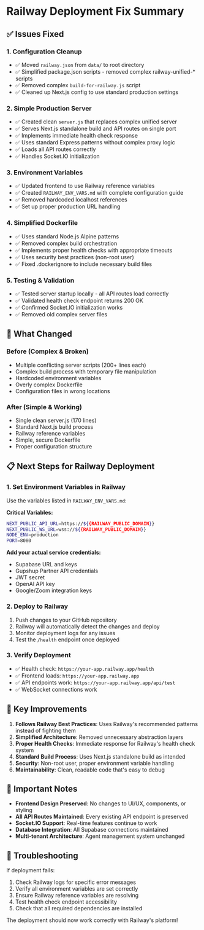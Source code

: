 # Railway Deployment Fix Summary

## ✅ Issues Fixed

### 1. Configuration Cleanup
- ✅ Moved `railway.json` from `data/` to root directory
- ✅ Simplified package.json scripts - removed complex railway-unified-* scripts
- ✅ Removed complex `build-for-railway.js` script
- ✅ Cleaned up Next.js config to use standard production settings

### 2. Simple Production Server
- ✅ Created clean `server.js` that replaces complex unified server
- ✅ Serves Next.js standalone build and API routes on single port
- ✅ Implements immediate health check response
- ✅ Uses standard Express patterns without complex proxy logic
- ✅ Loads all API routes correctly
- ✅ Handles Socket.IO initialization

### 3. Environment Variables
- ✅ Updated frontend to use Railway reference variables
- ✅ Created `RAILWAY_ENV_VARS.md` with complete configuration guide
- ✅ Removed hardcoded localhost references
- ✅ Set up proper production URL handling

### 4. Simplified Dockerfile
- ✅ Uses standard Node.js Alpine patterns
- ✅ Removed complex build orchestration
- ✅ Implements proper health checks with appropriate timeouts
- ✅ Uses security best practices (non-root user)
- ✅ Fixed .dockerignore to include necessary build files

### 5. Testing & Validation
- ✅ Tested server startup locally - all API routes load correctly
- ✅ Validated health check endpoint returns 200 OK
- ✅ Confirmed Socket.IO initialization works
- ✅ Removed old complex server files

## 🚀 What Changed

### Before (Complex & Broken)
- Multiple conflicting server scripts (200+ lines each)
- Complex build process with temporary file manipulation
- Hardcoded environment variables
- Overly complex Dockerfile
- Configuration files in wrong locations

### After (Simple & Working)
- Single clean server.js (170 lines)
- Standard Next.js build process
- Railway reference variables
- Simple, secure Dockerfile
- Proper configuration structure

## 📋 Next Steps for Railway Deployment

### 1. Set Environment Variables in Railway
Use the variables listed in `RAILWAY_ENV_VARS.md`:

**Critical Variables:**
```bash
NEXT_PUBLIC_API_URL=https://${{RAILWAY_PUBLIC_DOMAIN}}
NEXT_PUBLIC_WS_URL=wss://${{RAILWAY_PUBLIC_DOMAIN}}
NODE_ENV=production
PORT=8080
```

**Add your actual service credentials:**
- Supabase URL and keys
- Gupshup Partner API credentials
- JWT secret
- OpenAI API key
- Google/Zoom integration keys

### 2. Deploy to Railway
1. Push changes to your GitHub repository
2. Railway will automatically detect the changes and deploy
3. Monitor deployment logs for any issues
4. Test the `/health` endpoint once deployed

### 3. Verify Deployment
- ✅ Health check: `https://your-app.railway.app/health`
- ✅ Frontend loads: `https://your-app.railway.app`
- ✅ API endpoints work: `https://your-app.railway.app/api/test`
- ✅ WebSocket connections work

## 🔧 Key Improvements

1. **Follows Railway Best Practices**: Uses Railway's recommended patterns instead of fighting them
2. **Simplified Architecture**: Removed unnecessary abstraction layers
3. **Proper Health Checks**: Immediate response for Railway's health check system
4. **Standard Build Process**: Uses Next.js standalone build as intended
5. **Security**: Non-root user, proper environment variable handling
6. **Maintainability**: Clean, readable code that's easy to debug

## 🚨 Important Notes

- **Frontend Design Preserved**: No changes to UI/UX, components, or styling
- **All API Routes Maintained**: Every existing API endpoint is preserved
- **Socket.IO Support**: Real-time features continue to work
- **Database Integration**: All Supabase connections maintained
- **Multi-tenant Architecture**: Agent management system unchanged

## 🐛 Troubleshooting

If deployment fails:
1. Check Railway logs for specific error messages
2. Verify all environment variables are set correctly
3. Ensure Railway reference variables are resolving
4. Test health check endpoint accessibility
5. Check that all required dependencies are installed

The deployment should now work correctly with Railway's platform!
